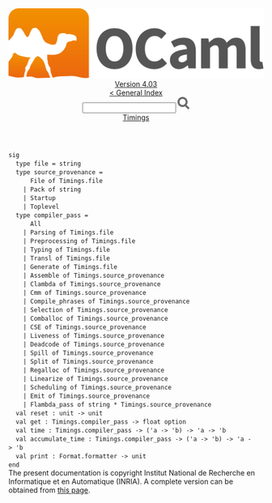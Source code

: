 <!-- ((! set title API !)) ((! set documentation !)) ((! set api !)) ((! set nobreadcrumb !)) -->
<div class="api"><header><nav class="toc brand"><a class="brand" href="https://ocaml.org/"><img src="colour-logo-gray.svg" class="svg" alt="OCaml"></a></nav><nav class="toc"><div class="toc_version"><a href="/docs" id="version-select">Version 4.03</a></div><a href="index.html">&lt; General Index</a><div class="api_search"><input type="text" name="apisearch" id="api_search" oninput="mySearch(false);" onkeypress="this.oninput();" onclick="this.oninput();" onpaste="this.oninput();">
<img src="search_icon.svg" alt="Search" class="svg" onclick="mySearch(false)"></div>
<div id="search_results"></div><div class="toc_title"><a href="Timings.html">Timings</a></div><ul></ul></nav></header>
<code class="code"><span class="keyword">sig</span>
&nbsp;&nbsp;<span class="keyword">type</span>&nbsp;file&nbsp;=&nbsp;string
&nbsp;&nbsp;<span class="keyword">type</span>&nbsp;source_provenance&nbsp;=
&nbsp;&nbsp;&nbsp;&nbsp;&nbsp;&nbsp;<span class="constructor">File</span>&nbsp;<span class="keyword">of</span>&nbsp;<span class="constructor">Timings</span>.file
&nbsp;&nbsp;&nbsp;&nbsp;<span class="keywordsign">|</span>&nbsp;<span class="constructor">Pack</span>&nbsp;<span class="keyword">of</span>&nbsp;string
&nbsp;&nbsp;&nbsp;&nbsp;<span class="keywordsign">|</span>&nbsp;<span class="constructor">Startup</span>
&nbsp;&nbsp;&nbsp;&nbsp;<span class="keywordsign">|</span>&nbsp;<span class="constructor">Toplevel</span>
&nbsp;&nbsp;<span class="keyword">type</span>&nbsp;compiler_pass&nbsp;=
&nbsp;&nbsp;&nbsp;&nbsp;&nbsp;&nbsp;<span class="constructor">All</span>
&nbsp;&nbsp;&nbsp;&nbsp;<span class="keywordsign">|</span>&nbsp;<span class="constructor">Parsing</span>&nbsp;<span class="keyword">of</span>&nbsp;<span class="constructor">Timings</span>.file
&nbsp;&nbsp;&nbsp;&nbsp;<span class="keywordsign">|</span>&nbsp;<span class="constructor">Preprocessing</span>&nbsp;<span class="keyword">of</span>&nbsp;<span class="constructor">Timings</span>.file
&nbsp;&nbsp;&nbsp;&nbsp;<span class="keywordsign">|</span>&nbsp;<span class="constructor">Typing</span>&nbsp;<span class="keyword">of</span>&nbsp;<span class="constructor">Timings</span>.file
&nbsp;&nbsp;&nbsp;&nbsp;<span class="keywordsign">|</span>&nbsp;<span class="constructor">Transl</span>&nbsp;<span class="keyword">of</span>&nbsp;<span class="constructor">Timings</span>.file
&nbsp;&nbsp;&nbsp;&nbsp;<span class="keywordsign">|</span>&nbsp;<span class="constructor">Generate</span>&nbsp;<span class="keyword">of</span>&nbsp;<span class="constructor">Timings</span>.file
&nbsp;&nbsp;&nbsp;&nbsp;<span class="keywordsign">|</span>&nbsp;<span class="constructor">Assemble</span>&nbsp;<span class="keyword">of</span>&nbsp;<span class="constructor">Timings</span>.source_provenance
&nbsp;&nbsp;&nbsp;&nbsp;<span class="keywordsign">|</span>&nbsp;<span class="constructor">Clambda</span>&nbsp;<span class="keyword">of</span>&nbsp;<span class="constructor">Timings</span>.source_provenance
&nbsp;&nbsp;&nbsp;&nbsp;<span class="keywordsign">|</span>&nbsp;<span class="constructor">Cmm</span>&nbsp;<span class="keyword">of</span>&nbsp;<span class="constructor">Timings</span>.source_provenance
&nbsp;&nbsp;&nbsp;&nbsp;<span class="keywordsign">|</span>&nbsp;<span class="constructor">Compile_phrases</span>&nbsp;<span class="keyword">of</span>&nbsp;<span class="constructor">Timings</span>.source_provenance
&nbsp;&nbsp;&nbsp;&nbsp;<span class="keywordsign">|</span>&nbsp;<span class="constructor">Selection</span>&nbsp;<span class="keyword">of</span>&nbsp;<span class="constructor">Timings</span>.source_provenance
&nbsp;&nbsp;&nbsp;&nbsp;<span class="keywordsign">|</span>&nbsp;<span class="constructor">Comballoc</span>&nbsp;<span class="keyword">of</span>&nbsp;<span class="constructor">Timings</span>.source_provenance
&nbsp;&nbsp;&nbsp;&nbsp;<span class="keywordsign">|</span>&nbsp;<span class="constructor">CSE</span>&nbsp;<span class="keyword">of</span>&nbsp;<span class="constructor">Timings</span>.source_provenance
&nbsp;&nbsp;&nbsp;&nbsp;<span class="keywordsign">|</span>&nbsp;<span class="constructor">Liveness</span>&nbsp;<span class="keyword">of</span>&nbsp;<span class="constructor">Timings</span>.source_provenance
&nbsp;&nbsp;&nbsp;&nbsp;<span class="keywordsign">|</span>&nbsp;<span class="constructor">Deadcode</span>&nbsp;<span class="keyword">of</span>&nbsp;<span class="constructor">Timings</span>.source_provenance
&nbsp;&nbsp;&nbsp;&nbsp;<span class="keywordsign">|</span>&nbsp;<span class="constructor">Spill</span>&nbsp;<span class="keyword">of</span>&nbsp;<span class="constructor">Timings</span>.source_provenance
&nbsp;&nbsp;&nbsp;&nbsp;<span class="keywordsign">|</span>&nbsp;<span class="constructor">Split</span>&nbsp;<span class="keyword">of</span>&nbsp;<span class="constructor">Timings</span>.source_provenance
&nbsp;&nbsp;&nbsp;&nbsp;<span class="keywordsign">|</span>&nbsp;<span class="constructor">Regalloc</span>&nbsp;<span class="keyword">of</span>&nbsp;<span class="constructor">Timings</span>.source_provenance
&nbsp;&nbsp;&nbsp;&nbsp;<span class="keywordsign">|</span>&nbsp;<span class="constructor">Linearize</span>&nbsp;<span class="keyword">of</span>&nbsp;<span class="constructor">Timings</span>.source_provenance
&nbsp;&nbsp;&nbsp;&nbsp;<span class="keywordsign">|</span>&nbsp;<span class="constructor">Scheduling</span>&nbsp;<span class="keyword">of</span>&nbsp;<span class="constructor">Timings</span>.source_provenance
&nbsp;&nbsp;&nbsp;&nbsp;<span class="keywordsign">|</span>&nbsp;<span class="constructor">Emit</span>&nbsp;<span class="keyword">of</span>&nbsp;<span class="constructor">Timings</span>.source_provenance
&nbsp;&nbsp;&nbsp;&nbsp;<span class="keywordsign">|</span>&nbsp;<span class="constructor">Flambda_pass</span>&nbsp;<span class="keyword">of</span>&nbsp;string&nbsp;*&nbsp;<span class="constructor">Timings</span>.source_provenance
&nbsp;&nbsp;<span class="keyword">val</span>&nbsp;reset&nbsp;:&nbsp;unit&nbsp;<span class="keywordsign">-&gt;</span>&nbsp;unit
&nbsp;&nbsp;<span class="keyword">val</span>&nbsp;get&nbsp;:&nbsp;<span class="constructor">Timings</span>.compiler_pass&nbsp;<span class="keywordsign">-&gt;</span>&nbsp;float&nbsp;option
&nbsp;&nbsp;<span class="keyword">val</span>&nbsp;time&nbsp;:&nbsp;<span class="constructor">Timings</span>.compiler_pass&nbsp;<span class="keywordsign">-&gt;</span>&nbsp;(<span class="keywordsign">'</span>a&nbsp;<span class="keywordsign">-&gt;</span>&nbsp;<span class="keywordsign">'</span>b)&nbsp;<span class="keywordsign">-&gt;</span>&nbsp;<span class="keywordsign">'</span>a&nbsp;<span class="keywordsign">-&gt;</span>&nbsp;<span class="keywordsign">'</span>b
&nbsp;&nbsp;<span class="keyword">val</span>&nbsp;accumulate_time&nbsp;:&nbsp;<span class="constructor">Timings</span>.compiler_pass&nbsp;<span class="keywordsign">-&gt;</span>&nbsp;(<span class="keywordsign">'</span>a&nbsp;<span class="keywordsign">-&gt;</span>&nbsp;<span class="keywordsign">'</span>b)&nbsp;<span class="keywordsign">-&gt;</span>&nbsp;<span class="keywordsign">'</span>a&nbsp;<span class="keywordsign">-&gt;</span>&nbsp;<span class="keywordsign">'</span>b
&nbsp;&nbsp;<span class="keyword">val</span>&nbsp;print&nbsp;:&nbsp;<span class="constructor">Format</span>.formatter&nbsp;<span class="keywordsign">-&gt;</span>&nbsp;unit
<span class="keyword">end</span></code><div class="copyright">The present documentation is copyright Institut National de Recherche en Informatique et en Automatique (INRIA). A complete version can be obtained from <a href="http://caml.inria.fr/pub/docs/manual-ocaml/">this page</a>.</div></div>